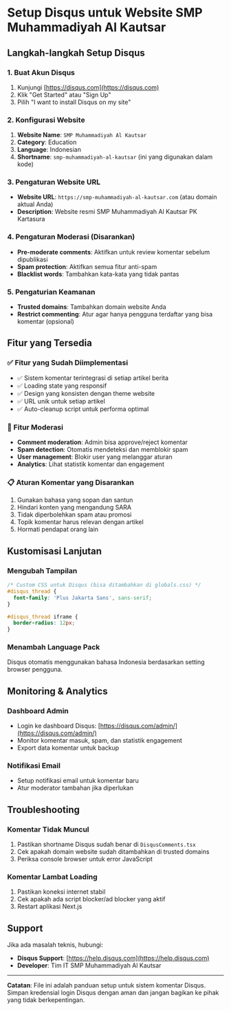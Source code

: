 # Setup Disqus untuk Website SMP Muhammadiyah Al Kautsar

## Langkah-langkah Setup Disqus

### 1. Buat Akun Disqus
1. Kunjungi [https://disqus.com](https://disqus.com)
2. Klik "Get Started" atau "Sign Up"
3. Pilih "I want to install Disqus on my site"

### 2. Konfigurasi Website
1. **Website Name**: `SMP Muhammadiyah Al Kautsar`
2. **Category**: Education
3. **Language**: Indonesian
4. **Shortname**: `smp-muhammadiyah-al-kautsar` (ini yang digunakan dalam kode)

### 3. Pengaturan Website URL
- **Website URL**: `https://smp-muhammadiyah-al-kautsar.com` (atau domain aktual Anda)
- **Description**: Website resmi SMP Muhammadiyah Al Kautsar PK Kartasura

### 4. Pengaturan Moderasi (Disarankan)
- **Pre-moderate comments**: Aktifkan untuk review komentar sebelum dipublikasi
- **Spam protection**: Aktifkan semua fitur anti-spam
- **Blacklist words**: Tambahkan kata-kata yang tidak pantas

### 5. Pengaturian Keamanan
- **Trusted domains**: Tambahkan domain website Anda
- **Restrict commenting**: Atur agar hanya pengguna terdaftar yang bisa komentar (opsional)

## Fitur yang Tersedia

### ✅ Fitur yang Sudah Diimplementasi
- ✅ Sistem komentar terintegrasi di setiap artikel berita
- ✅ Loading state yang responsif
- ✅ Design yang konsisten dengan theme website
- ✅ URL unik untuk setiap artikel
- ✅ Auto-cleanup script untuk performa optimal

### 🎯 Fitur Moderasi
- **Comment moderation**: Admin bisa approve/reject komentar
- **Spam detection**: Otomatis mendeteksi dan memblokir spam
- **User management**: Blokir user yang melanggar aturan
- **Analytics**: Lihat statistik komentar dan engagement

### 📋 Aturan Komentar yang Disarankan
1. Gunakan bahasa yang sopan dan santun
2. Hindari konten yang mengandung SARA
3. Tidak diperbolehkan spam atau promosi
4. Topik komentar harus relevan dengan artikel
5. Hormati pendapat orang lain

## Kustomisasi Lanjutan

### Mengubah Tampilan
```css
/* Custom CSS untuk Disqus (bisa ditambahkan di globals.css) */
#disqus_thread {
  font-family: 'Plus Jakarta Sans', sans-serif;
}

#disqus_thread iframe {
  border-radius: 12px;
}
```

### Menambah Language Pack
Disqus otomatis menggunakan bahasa Indonesia berdasarkan setting browser pengguna.

## Monitoring & Analytics

### Dashboard Admin
- Login ke dashboard Disqus: [https://disqus.com/admin/](https://disqus.com/admin/)
- Monitor komentar masuk, spam, dan statistik engagement
- Export data komentar untuk backup

### Notifikasi Email
- Setup notifikasi email untuk komentar baru
- Atur moderator tambahan jika diperlukan

## Troubleshooting

### Komentar Tidak Muncul
1. Pastikan shortname Disqus sudah benar di `DisqusComments.tsx`
2. Cek apakah domain website sudah ditambahkan di trusted domains
3. Periksa console browser untuk error JavaScript

### Komentar Lambat Loading
1. Pastikan koneksi internet stabil
2. Cek apakah ada script blocker/ad blocker yang aktif
3. Restart aplikasi Next.js

## Support
Jika ada masalah teknis, hubungi:
- **Disqus Support**: [https://help.disqus.com](https://help.disqus.com)
- **Developer**: Tim IT SMP Muhammadiyah Al Kautsar

---

**Catatan**: File ini adalah panduan setup untuk sistem komentar Disqus. Simpan kredensial login Disqus dengan aman dan jangan bagikan ke pihak yang tidak berkepentingan. 